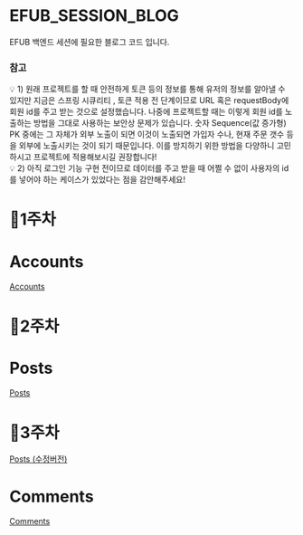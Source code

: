 # EFUB_SESSION_BLOG
EFUB 백엔드 세션에 필요한 블로그 코드 입니다. 
### 참고

<aside>
💡 1) 원래 프로젝트를 할 때 안전하게 토큰 등의 정보를 통해 유저의 정보를 알아낼 수 있지만 지금은 스프링 시큐리티 , 토큰 적용 전 단계이므로 URL 혹은 requestBody에 회원 id를 주고 받는 것으로 설정했습니다. 나중에 프로젝트할 때는 이렇게 회원 id를 노출하는 방법을 그대로 사용하는 보안상 문제가 있습니다. 숫자 Sequence(값 증가형) PK 중에는 그 자체가 외부 노출이 되면 이것이 노출되면 가입자 수나, 현재 주문 갯수 등을 외부에 노출시키는 것이 되기 때문입니다. 이를 방지하기 위한 방법을 다양하니 고민하시고 프로젝트에 적용해보시길 권장합니다!

</aside>

<aside>
💡 2) 아직 로그인 기능 구현 전이므로 데이터를 주고 받을 때 어쩔 수 없이 사용자의 id를 넣어야 하는 케이스가 있었다는 점을 감안해주세요!

</aside>

# 🍏1주차

# Accounts

[Accounts](https://www.notion.so/458d7a3b49484de5a309d26b4315e1d4)

# 🍏2주차

# Posts

[Posts](https://www.notion.so/477590c533b74496a936f15529266b27)

# 🍏3주차

[Posts (수정버전)](https://www.notion.so/393a14bed8294981962cc78cfa18e24d)

# Comments

[Comments](https://www.notion.so/04e649fe47354aaa969fdd6fb15bce22)
